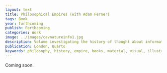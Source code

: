 ```yaml
---
layout: text
title: Philosophical Empires (with Adam Ferner)
tags: Book
year: forthcoming
publish: Forthcoming
categories: Work
image: ../images/cavnatureinfo1.jpg
description: Volume investigating the history of thought about information in philosophical and scientific traditions.
publication: London, Quarto
keywords: philosophy, history, empire, books, material, visual, illustrated
---
```


Coming soon.